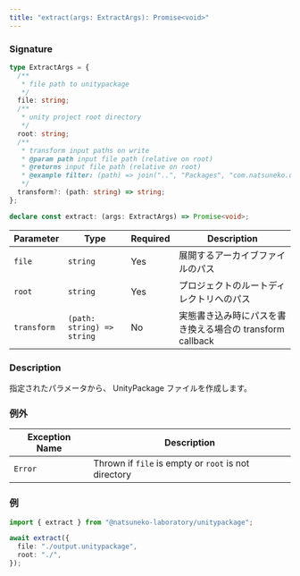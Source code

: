 ```yaml
---
title: "extract(args: ExtractArgs): Promise<void>"
---
```


### Signature

```typescript
type ExtractArgs = {
  /**
   * file path to unitypackage
   */
  file: string;
  /**
   * unity project root directory
   */
  root: string;
  /**
   * transform input paths on write
   * @param path input file path (relative on root)
   * @returns input file path (relative on root)
   * @example filter: (path) => join("..", "Packages", "com.natsuneko.unitypackage", path); // Assets/MonoBehaviour.cs → Packages/com.natsuneko.unitypackage/MonoBehaviour.cs
   */
  transform?: (path: string) => string;
};

declare const extract: (args: ExtractArgs) => Promise<void>;
```

| Parameter   | Type                       | Required | Description                                               |
| ----------- | -------------------------- | -------- | --------------------------------------------------------- |
| `file`      | `string`                   | Yes      | 展開するアーカイブファイルのパス                          |
| `root`      | `string`                   | Yes      | プロジェクトのルートディレクトリへのパス                  |
| `transform` | `(path: string) => string` | No       | 実態書き込み時にパスを書き換える場合の transform callback |

### Description

指定されたパラメータから、 UnityPackage ファイルを作成します。

### 例外

| Exception Name | Description                                          |
| -------------- | ---------------------------------------------------- |
| `Error`        | Thrown if `file` is empty or `root` is not directory |

### 例

```typescript
import { extract } from "@natsuneko-laboratory/unitypackage";

await extract({
  file: "./output.unitypackage",
  root: "./",
});
```
